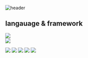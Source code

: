 ![header](https://capsule-render.vercel.app/api?type=waving&color=auto&height=300&section=header&text=welcome&fontSize=90&desc=Hayoung's%20GitHub%20&descAlign=75&descAlignY=70)


## langauage & framework


<img src="https://img.shields.io/badge/c#-99CC00?style=for-the-badge&logo=c#&logoColor=white"><br>
<img src="https://img.shields.io/badge/python-3776AB?style=for-the-badge&logo=python&logoColor=white"><br>

<img src="https://img.shields.io/badge/linux-FCC624?style=for-the-badge&logo=linux&logoColor=white">
<img src="https://img.shields.io/badge/mysql-4479A1?style=for-the-badge&logo=mysql&logoColor=white">

<img src="https://img.shields.io/badge/pytorch-EE4C2C?style=for-the-badge&logo=pytorch&logoColor=black">
<img src="https://img.shields.io/badge/opencv-5C3EE8?style=for-the-badge&logo=opencv&logoColor=white">
<img src="https://img.shields.io/badge/RabbitMQ-FF6600?style=for-the-badge&logo=RabbitMQ-EasynetQ&logoColor=black">
